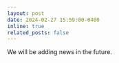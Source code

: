 ```yaml
---
layout: post
date: 2024-02-27 15:59:00-0400
inline: true
related_posts: false
---
```


We will be adding news in the future.
